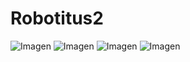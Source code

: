 # Robotitus2
![Imagen](https://imgur.com/qVOGSuK.png)
![Imagen](https://imgur.com/7SxaiqZ.png)
![Imagen](https://imgur.com/8Ha9sqI.png)
![Imagen](https://imgur.com/mRLBxL4.png)
